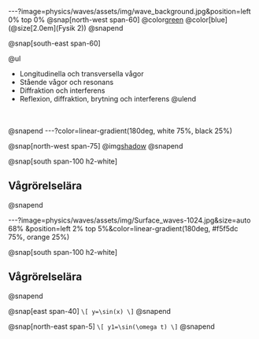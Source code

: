 ---?image=physics/waves/assets/img/wave_background.jpg&position=left 0% top 0%
@snap[north-west span-60]
@color[green](@size[3.0em](Vågrörelselära))
@color[blue](@size[2.0em](Fysik 2))
@snapend

@snap[south-east span-60]

@ul[](false)
- Longitudinella och transversella vågor
- Stående vågor och resonans
- Diffraktion och interferens
- Reflexion, diffraktion, brytning och interferens
@ulend
<br><br><br>

@snapend
---?color=linear-gradient(180deg, white 75%, black 25%)

@snap[north-west span-75]
@img[shadow](physics/waves/assets/img/Surface_waves-1024.jpg)
@snapend

@snap[south span-100 h2-white]
## Vågrörelselära
@snapend

---?image=physics/waves/assets/img/Surface_waves-1024.jpg&size=auto 68% &position=left 2% top 5%&color=linear-gradient(180deg, #f5f5dc 75%, orange 25%)

@snap[south span-100 h2-white]
## Vågrörelselära
@snapend

@snap[east span-40]
`\[
y=\sin(x)
\]`
@snapend

@snap[north-east span-5]
`\[
y1=\sin(\omega t)
\]`
@snapend
